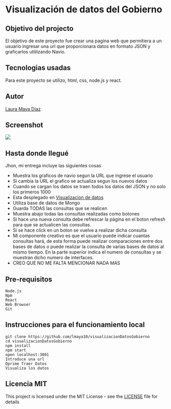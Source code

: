 # Visualización de datos del Gobierno 

## Objetivo del projecto 
El objetivo de este proyecto fue crear una pagina web que permitiera a un usuario ingresar una url que proporcionara datos en formato JSON y graficarlos utlilizando Navio. 

## Tecnologias usadas
Para este proyecto se utilizo, html, css, node.js y react. 

## Autor
[Laura Maya Diaz](https://lmaya10.github.io/PaginaPersonal/)

## Screenshot

![](https://raw.githubusercontent.com/lmaya10/visualizacionDatosGobierno/master/Screenshoot.PNG)

## Hasta donde llegué 
Jhon, mi entrega incluye las siguientes cosas
* Muestra los graficos de navio segun la URL que ingrese el usuario   
* Si cambia la URL el grafico se actualiza segun los nuevos datos    
* Cuando se cargan los datos se traen todos los datos del JSON y no solo los primeros 1000   
* Esta desplegado en [Visualizacion de datos](https://visualizaciondatos.herokuapp.com)
* Utiliza base de datos de Mongo
* Guarda TODAS las consultas que se realicen
* Muestra abajo todas las consultas realizadas como botones
* Si hace una nueva consulta debe refrescar la página en el boton refresh para que se actualicen las consultas.
* Si se hace click en un boton se vuelve a realizar dicha consulta
* Mi componente creativo es que el usuario puede indicar cuantas consultas hará, de esta forma puede realizar comparaciones entre dos bases de datos o puede realizar la consulta de varias bases de datos al mismo tiempo. En la parte superior indica el numero de consultas y se muestran dicho numero de interfaces.
* CREO QUE NO ME FALTA MENCIONAR NADA MAS

## Pre-requisitos 
```
Node.js
Npm
React
Web Browser
Git
```

## Instrucciones para el funcionamiento local

``` 
git clone https://github.com/lmaya10/visualizacionDatosGobierno
cd visualizacionDatosGobierno
npm install
npm start
open localhost:3001
Introduce una url 
Oprime Traer Datos
Visualiza los datos
```

## Licencia MIT
This project is licensed under the MIT License - see the [LICENSE](LICENSE) file for details

